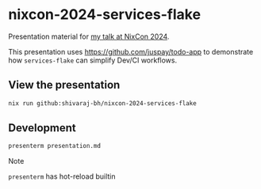 # nixcon-2024-services-flake

Presentation material for [my talk at NixCon 2024](https://talks.nixcon.org/nixcon-2024/talk/review/UTZQ8YZHKSMTUPRSC83TKALDUYNL9BCX).

This presentation uses <https://github.com/juspay/todo-app> to demonstrate how `services-flake` can simplify Dev/CI workflows.

## View the presentation

```sh
nix run github:shivaraj-bh/nixcon-2024-services-flake
```

## Development

```sh
presenterm presentation.md
```
>[!NOTE]
> `presenterm` has hot-reload builtin

